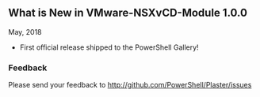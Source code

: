 ## What is New in VMware-NSXvCD-Module 1.0.0
May, 2018

- First official release shipped to the PowerShell Gallery!

### Feedback
Please send your feedback to http://github.com/PowerShell/Plaster/issues